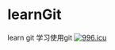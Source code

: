 # learnGit
learn git 学习使用git
<a href="https://996.icu"><img src="https://img.shields.io/badge/link-996.icu-red.svg" alt="996.icu" /></a>
